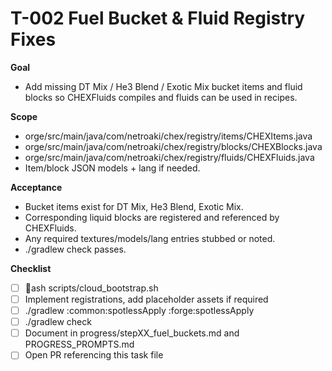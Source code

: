# T-002 Fuel Bucket & Fluid Registry Fixes

**Goal**

- Add missing DT Mix / He3 Blend / Exotic Mix bucket items and fluid blocks so CHEXFluids compiles and fluids can be used in recipes.

**Scope**

- orge/src/main/java/com/netroaki/chex/registry/items/CHEXItems.java
- orge/src/main/java/com/netroaki/chex/registry/blocks/CHEXBlocks.java
- orge/src/main/java/com/netroaki/chex/registry/fluids/CHEXFluids.java
- Item/block JSON models + lang if needed.

**Acceptance**

- Bucket items exist for DT Mix, He3 Blend, Exotic Mix.
- Corresponding liquid blocks are registered and referenced by CHEXFluids.
- Any required textures/models/lang entries stubbed or noted.
- ./gradlew check passes.

**Checklist**

- [ ] ash scripts/cloud_bootstrap.sh
- [ ] Implement registrations, add placeholder assets if required
- [ ] ./gradlew :common:spotlessApply :forge:spotlessApply
- [ ] ./gradlew check
- [ ] Document in progress/stepXX_fuel_buckets.md and PROGRESS_PROMPTS.md
- [ ] Open PR referencing this task file
